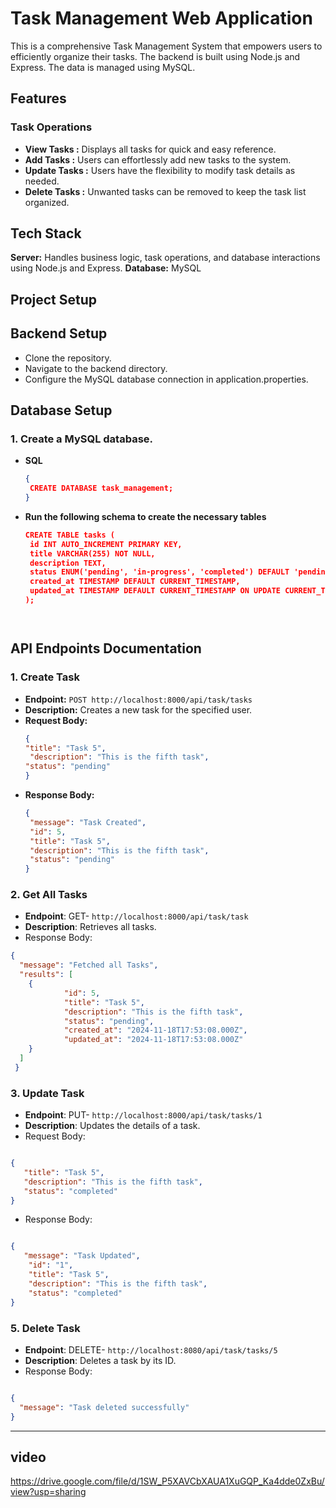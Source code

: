 # Task Management Web Application

This is a comprehensive Task Management System that empowers users to efficiently organize their tasks. The backend is built using Node.js and Express. The data is managed using MySQL.

## Features 

### Task Operations 

- **View Tasks  :** Displays all tasks for quick and easy reference.
- **Add Tasks :** Users can effortlessly add new tasks to the system.
- **Update Tasks :** Users have the flexibility to modify task details as needed.
- **Delete Tasks  :** Unwanted tasks can be removed to keep the task list organized.


## Tech Stack 
**Server:** Handles business logic, task operations, and database interactions using Node.js and Express.
**Database:** MySQL


## Project Setup
## Backend Setup
- Clone the repository.
- Navigate to the backend directory.
- Configure the MySQL database connection in application.properties.

 ## Database Setup

 ### 1. Create a MySQL database.

- **SQL**
  ```json
  {
   CREATE DATABASE task_management;
  }

- **Run the following schema to create the necessary tables**
   ```json
  CREATE TABLE tasks (
    id INT AUTO_INCREMENT PRIMARY KEY,
    title VARCHAR(255) NOT NULL,
    description TEXT,
    status ENUM('pending', 'in-progress', 'completed') DEFAULT 'pending',
    created_at TIMESTAMP DEFAULT CURRENT_TIMESTAMP,
    updated_at TIMESTAMP DEFAULT CURRENT_TIMESTAMP ON UPDATE CURRENT_TIMESTAMP
  );
   



## API Endpoints Documentation

### 1. Create Task

- **Endpoint:** `POST http://localhost:8000/api/task/tasks`
- **Description:** Creates a new task for the specified user.
- **Request Body:**
  ```json
  {
  "title": "Task 5",
   "description": "This is the fifth task",
  "status": "pending"
  }

 - **Response Body:**
   ```json
   {
    "message": "Task Created",
    "id": 5,
    "title": "Task 5",
    "description": "This is the fifth task",
    "status": "pending"
   }


### 2. Get All Tasks
- **Endpoint**: GET- `http://localhost:8000/api/task/task`
- **Description**: Retrieves all tasks.
- Response Body:
```json
{
  "message": "Fetched all Tasks",
  "results": [
    {
            "id": 5,
            "title": "Task 5",
            "description": "This is the fifth task",
            "status": "pending",
            "created_at": "2024-11-18T17:53:08.000Z",
            "updated_at": "2024-11-18T17:53:08.000Z"
    }
  ]
 }


```
### 3. Update Task
- **Endpoint**: PUT- `http://localhost:8000/api/task/tasks/1`
- **Description**: Updates the details of a task.
- Request Body:
```json

{
   "title": "Task 5",
   "description": "This is the fifth task",
   "status": "completed"
}
```
- Response Body:
```json

{
   "message": "Task Updated",
    "id": "1",
    "title": "Task 5",
    "description": "This is the fifth task",
    "status": "completed"
}

```

### 5. Delete Task
- **Endpoint**: DELETE- `http://localhost:8080/api/task/tasks/5`
- **Description**: Deletes a task by its ID.
- Response Body:
```json

{
  "message": "Task deleted successfully"
}

```
---------------------------------------------------------------------------------------
## video
https://drive.google.com/file/d/1SW_P5XAVCbXAUA1XuGQP_Ka4dde0ZxBu/view?usp=sharing
